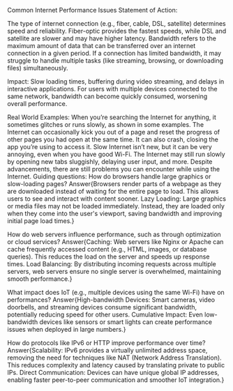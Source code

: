 Common Internet Performance Issues Statement of Action:

The type of internet connection (e.g., fiber, cable, DSL, satellite) determines speed and reliability. Fiber-optic provides the fastest speeds, while DSL and satellite are slower and may have higher latency.
Bandwidth refers to the maximum amount of data that can be transferred over an internet connection in a given period. If a connection has limited bandwidth, it may struggle to handle multiple tasks (like streaming, browsing, or downloading files) simultaneously.

Impact: Slow loading times, buffering during video streaming, and delays in interactive applications. For users with multiple devices connected to the same network, bandwidth can become quickly consumed, worsening overall performance.

Real World Examples:
	When you’re searching the Internet for anything, it sometimes glitches or runs slowly, as shown in some examples. The Internet can occasionally kick you out of a page and reset the progress of other pages you had open at the same time. It can also crash, closing the app you’re using to access it.
Slow Internet isn’t new, but it can be very annoying, even when you have good Wi-Fi. The Internet may still run slowly by opening new tabs sluggishly, delaying user input, and more. Despite advancements, there are still problems you can encounter while using the Internet.
Guiding questions:
How do browsers handle large graphics or slow-loading pages?
Answer{Browsers render parts of a webpage as they are downloaded instead of waiting for the entire page to load. This allows users to see and interact with content sooner.
Lazy Loading: Large graphics or media files may not be loaded immediately. Instead, they are loaded only when they come into the user's viewport, saving bandwidth and improving initial page load times.}

How do web servers influence performance, such as through optimization or cloud services?
Answer{Caching: Web servers like Nginx or Apache can cache frequently accessed content (e.g., HTML, images, or database queries). This reduces the load on the server and speeds up response times.
Load Balancing: By distributing incoming requests across multiple servers, web servers ensure no single server is overwhelmed, maintaining smooth performance.}

What impact does IoT (e.g., multiple devices using the same Wi-Fi) have on performances?
Answer{High-bandwidth Devices: Smart cameras, video doorbells, and streaming devices consume significant bandwidth, potentially reducing speed for other users.
Cumulative Impact: Even low-bandwidth devices like sensors or smart lights can create performance issues when deployed in large numbers.}

How do protocols like IPv6 or HTTP improve performance over time?
Answer{Scalability: IPv6 provides a virtually unlimited address space, removing the need for techniques like NAT (Network Address Translation). This reduces complexity and latency caused by translating private to public IPs.
Direct Communication: Devices can have unique global IP addresses, enabling faster peer-to-peer communication and smoother IoT integration.}
